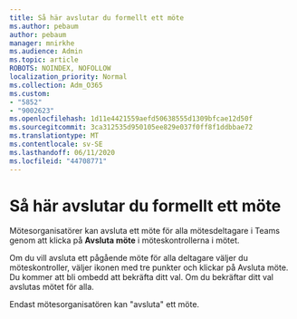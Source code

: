 ```yaml
---
title: Så här avslutar du formellt ett möte
ms.author: pebaum
author: pebaum
manager: mnirkhe
ms.audience: Admin
ms.topic: article
ROBOTS: NOINDEX, NOFOLLOW
localization_priority: Normal
ms.collection: Adm_O365
ms.custom:
- "5852"
- "9002623"
ms.openlocfilehash: 1d11e4421559aefd50638555d1309bfcae12d50f
ms.sourcegitcommit: 3ca312535d950105ee829e037f0ff8f1ddbbae72
ms.translationtype: MT
ms.contentlocale: sv-SE
ms.lasthandoff: 06/11/2020
ms.locfileid: "44708771"
---
```

# <a name="how-to-formally-end-a-meeting"></a>Så här avslutar du formellt ett möte

Mötesorganisatörer kan avsluta ett möte för alla mötesdeltagare i Teams genom att klicka på **Avsluta möte** i möteskontrollerna i mötet.  

Om du vill avsluta ett pågående möte för alla deltagare väljer du möteskontroller, väljer ikonen med tre punkter och klickar på Avsluta möte. Du kommer att bli ombedd att bekräfta ditt val. Om du bekräftar ditt val avslutas mötet för alla.

Endast mötesorganisatören kan "avsluta" ett möte.